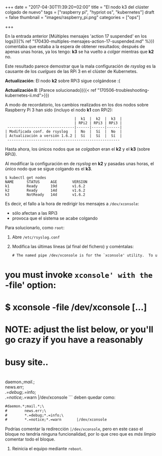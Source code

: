 +++
date = "2017-04-30T11:39:20+02:00"
title = "El nodo k3 del clúster colgado de nuevo"
tags = ["raspberry pi", "hypriot os", "kubernetes"]
draft = false
thumbnail = "images/raspberry_pi.png"
categories = ["ops"]

+++

En la entrada anterior [Múltiples mensajes 'action 17 suspended' en los logs]({{% ref "170430-multiples-mensajes-action-17-suspended.md" %}}) comentaba que estaba a la espera de obtener resultados; después de apenas unas horas, ya los tengo: **k3** se ha vuelto a _colgar_ mientras que **k2** no.

Este resultado parece demostrar que la mala configuración de _rsyslog_ es la causante de los _cuelgues_ de las RPi 3 en el clúster de Kubernetes.

**Actualización**: El nodo **k2** sobre RPi3 sigue colgándose :(

**Actualización II**: [Parece solucionado]({{< ref "170506-troubleshooting-kubernetes-ii.md">}})

<!--more-->

A modo de recordatorio, los cambios realizados en los dos nodos sobre Raspberry Pi 3 han sido (incluyo el nodo **k1** con RPi2):

```
                                |  k1  |  k2  |  k3  |
                                | RPi2 | RPi3 | RPi3 |
 -------------------------------|------|------|------|
| Modificada conf. de rsyslog   |  No  |  Sí  |  No  |
| Actualización a versión 1.6.2 |  Sí  |  Sí  |  Sí  |
 ----------------------------------------------------
```

Hasta ahora, los únicos nodos que se _colgaban_ eran el **k2** y el **k3** (sobre RPi3).

Al modificar la configuración en de _rsyslog_ en **k2** y pasadas unas horas, el único nodo que se sigue colgando es el **k3**. 

```shell
$ kubectl get nodes
NAME      STATUS     AGE       VERSION
k1        Ready      19d       v1.6.2
k2        Ready      14d       v1.6.2
k3        NotReady   14d       v1.6.2
```

 Es decir, el fallo a la hora de redirigir los mensajes a `/dev/xconsole`:

 * sólo afectan a las RPi3
 * provoca que el sistema se acabe colgando

 Para solucionarlo, como `root`:

 1. Abre `/etc/rsyslog.conf`
 1. Modifica las últimas líneas (al final del fichero) y coméntalas: 

    ```txt
    # The named pipe /dev/xconsole is for the `xconsole' utility.  To use it,
# you must invoke `xconsole' with the `-file' option:
#
#    $ xconsole -file /dev/xconsole [...]
#
# NOTE: adjust the list below, or you'll go crazy if you have a reasonably
#      busy site..
#
daemon.*;mail.*;\
        news.err;\
        *.=debug;*.=info;\
        *.=notice;*.=warn       |/dev/xconsole
    ```
   deben quedar como:
   ```txt
#daemon.*;mail.*;\
#        news.err;\
#        *.=debug;*.=info;\
#        *.=notice;*.=warn       |/dev/xconsole
   ```
   Podrías comentar la redirección `|/dev/xconsole`, pero en este caso el bloque no tendría ninguna funcionalidad, por lo que creo que es _más limpio_ comentar todo el bloque.
1. Reinicia el equipo mediante `reboot`.